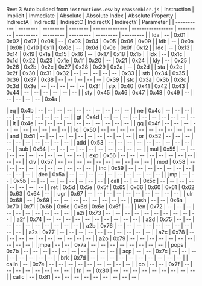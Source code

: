 Rev: 3
Auto builded from `instructions.csv` by `reassembler.js`
| Instruction | Implicit | Immediate | Absolute | Absolute Index | Absolute Property | IndirectA | IndirectB | IndirectC | IndirectX | IndirectY | Parameter |
| ----------- | -------- | --------- | -------- | -------------- | ----------------- | --------- | --------- | --------- | --------- | --------- | --------- |
| lda | -- | 0x01 | 0x02 | 0x07 | 0x08 | -- | 0x03 | 0x04 | 0x05 | 0x06 | 0x09 |
| ldb | -- | 0x0a | 0x0b | 0x10 | 0x11 | 0x0c | -- | 0x0d | 0x0e | 0x0f | 0x12 |
| ldc | -- | 0x13 | 0x14 | 0x19 | 0x1a | 0x15 | 0x16 | -- | 0x17 | 0x18 | 0x1b |
| ldx | -- | 0x1c | 0x1d | 0x22 | 0x23 | 0x1e | 0x1f | 0x20 | -- | 0x21 | 0x24 |
| ldy | -- | 0x25 | 0x26 | 0x2b | 0x2c | 0x27 | 0x28 | 0x29 | 0x2a | -- | 0x2d |
| sta | 0x2e | 0x2f | 0x30 | 0x31 | 0x32 | -- | -- | -- | -- | -- | 0x33 |
| stb | 0x34 | 0x35 | 0x36 | 0x37 | 0x38 | -- | -- | -- | -- | -- | 0x39 |
| stc | 0x3a | 0x3b | 0x3c | 0x3d | 0x3e | -- | -- | -- | -- | -- | 0x3f |
| stx | 0x40 | 0x41 | 0x42 | 0x43 | 0x44 | -- | -- | -- | -- | -- | -- |
| sty | 0x45 | 0x46 | 0x47 | 0x48 | 0x49 | -- | -- | -- | -- | -- | 0x4a |

| eq | 0x4b | -- | -- | -- | -- | -- | -- | -- | -- | -- | -- |
| ne | 0x4c | -- | -- | -- | -- | -- | -- | -- | -- | -- | -- |
| gt | 0x4d | -- | -- | -- | -- | -- | -- | -- | -- | -- | -- |
| lt | 0x4e | -- | -- | -- | -- | -- | -- | -- | -- | -- | -- |
| gq | 0x4f | -- | -- | -- | -- | -- | -- | -- | -- | -- | -- |
| lq | 0x50 | -- | -- | -- | -- | -- | -- | -- | -- | -- | -- |
| and | 0x51 | -- | -- | -- | -- | -- | -- | -- | -- | -- | -- |
| or | 0x52 | -- | -- | -- | -- | -- | -- | -- | -- | -- | -- |
| add | 0x53 | -- | -- | -- | -- | -- | -- | -- | -- | -- | -- |
| sub | 0x54 | -- | -- | -- | -- | -- | -- | -- | -- | -- | -- |
| mul | 0x55 | -- | -- | -- | -- | -- | -- | -- | -- | -- | -- |
| exp | 0x56 | -- | -- | -- | -- | -- | -- | -- | -- | -- | -- |
| div | 0x57 | -- | -- | -- | -- | -- | -- | -- | -- | -- | -- |
| mod | 0x58 | -- | -- | -- | -- | -- | -- | -- | -- | -- | -- |
| inc | 0x59 | -- | -- | -- | -- | -- | -- | -- | -- | -- | -- |
| dec | 0x5a | -- | -- | -- | -- | -- | -- | -- | -- | -- | -- |
| jmp | -- | -- | 0x5b | -- | -- | -- | -- | -- | -- | -- | -- |
| call | -- | -- | 0x5c | -- | -- | -- | -- | -- | -- | -- | -- |
| ret | 0x5d | 0x5e | 0x5f | 0x65 | 0x66 | 0x60 | 0x61 | 0x62 | 0x63 | 0x64 | -- |
| ugr | 0x67 | -- | -- | -- | -- | -- | -- | -- | -- | -- | -- |
| ulr | 0x68 | -- | 0x69 | -- | -- | -- | -- | -- | -- | -- | -- |
| push | -- | -- | 0x6a | 0x70 | 0x71 | 0x6b | 0x6c | 0x6d | 0x6e | 0x6f | -- |
| len | 0x72 | -- | -- | -- | -- | -- | -- | -- | -- | -- | -- |
| a2i | 0x73 | -- | -- | -- | -- | -- | -- | -- | -- | -- | -- |
| a2f | 0x74 | -- | -- | -- | -- | -- | -- | -- | -- | -- | -- |
| a2d | 0x75 | -- | -- | -- | -- | -- | -- | -- | -- | -- | -- |
| a2b | 0x76 | -- | -- | -- | -- | -- | -- | -- | -- | -- | -- |
| a2s | 0x77 | -- | -- | -- | -- | -- | -- | -- | -- | -- | -- |
| a2c | 0x78 | -- | -- | -- | -- | -- | -- | -- | -- | -- | -- |
| a2o | 0x79 | -- | -- | -- | -- | -- | -- | -- | -- | -- | -- |
| jmpa | -- | -- | 0x7a | -- | -- | -- | -- | -- | -- | -- | -- |
| pops | 0x7b | -- | -- | -- | -- | -- | -- | -- | -- | -- | -- |
| acp | -- | -- | 0x7c | -- | -- | -- | -- | -- | -- | -- | -- |
| brk | 0x7d | -- | -- | -- | -- | -- | -- | -- | -- | -- | -- |
| calln | -- | 0x7e | -- | -- | -- | -- | -- | -- | -- | -- | -- |
| co | -- | -- | 0x7f | -- | -- | -- | -- | -- | -- | -- | -- |
| fn | -- | 0x80 | -- | -- | -- | -- | -- | -- | -- | -- | -- |
| callc | -- | 0x81 | -- | -- | -- | -- | -- | -- | -- | -- | -- |